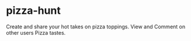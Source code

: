 # pizza-hunt
Create and share your hot takes on pizza toppings. View and Comment on other users Pizza tastes.
